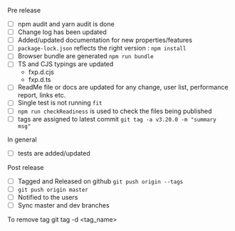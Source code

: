 Pre release
* [ ] npm audit and yarn audit is done
* [ ] Change log has been updated
* [ ] Added/updated documentation for new properties/features
* [ ] `package-lock.json` reflects the right version : `npm install`
* [ ] Browser bundle are generated `npm run bundle`
* [ ] TS and CJS typings are updated
  - fxp.d.cjs
  - fxp.d.ts
* [ ] ReadMe file or docs are updated for any change, user list, performance report, links etc.
* [ ] Single test is not running `fit`
* [ ] `npm run checkReadiness` is used to check the files being published
* [ ] tags are assigned to latest commit `git tag -a v3.20.0 -m "summary msg"`

In general
* [ ] tests are added/updated

Post release
* [ ] Tagged and Released on github `git push origin --tags`
* [ ] `git push origin master`
* [ ] Notified to the users
* [ ] Sync master and dev branches

To remove tag
git tag -d <tag_name>